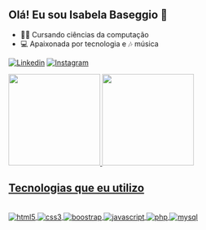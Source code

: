 ## Olá! Eu sou Isabela Baseggio 🖖

 - 👩‍💻 Cursando ciências da computação
 - 💻 Apaixonada por tecnologia e 🎶 música

[![Linkedin](https://img.shields.io/badge/LinkedIn-0077B5?style=for-the-badge&logo=linkedin&logoColor=white)](https://www.linkedin.com/in/isabelabaseggio/)
[![Instagram](https://img.shields.io/badge/Instagram-E4405F?style=for-the-badge&logo=instagram&logoColor=white)](https://www.instagram.com/isabela_ribas/)

<div>
 <a href="https://github.com/IsabelaBaseggio">
  <img height="180em" src="https://github-readme-stats.vercel.app/api?username=IsabelaBaseggio&show_icons=true&theme=tokyonight">
    <img height="180em" src="https://github-readme-stats.vercel.app/api/top-langs/?username=IsabelaBaseggio&layout=compact&theme=tokyonight">
</div>

## Tecnologias que eu utilizo

<div style="display: inline_block"><br/>
  <img align="center" alt="html5" src="https://img.shields.io/badge/HTML5-E34F26?style=for-the-badge&logo=html5&logoColor=white" />
  <img align="center" alt="css3" src="https://img.shields.io/badge/CSS3-1572B6?style=for-the-badge&logo=css3&logoColor=white" />
  <img align="center" alt="boostrap" src="https://img.shields.io/badge/Bootstrap-563D7C?style=for-the-badge&logo=bootstrap&logoColor=white" />
  <img align="center" alt="javascript" src="https://img.shields.io/badge/JavaScript-F7DF1E?style=for-the-badge&logo=javascript&logoColor=black" />
  <img align="center" alt="php" src="https://img.shields.io/badge/PHP-777BB4?style=for-the-badge&logo=php&logoColor=white" />
  <img align="center" alt="mysql" src="https://img.shields.io/badge/MySQL-00000F?style=for-the-badge&logo=mysql&logoColor=white" />
</div>
